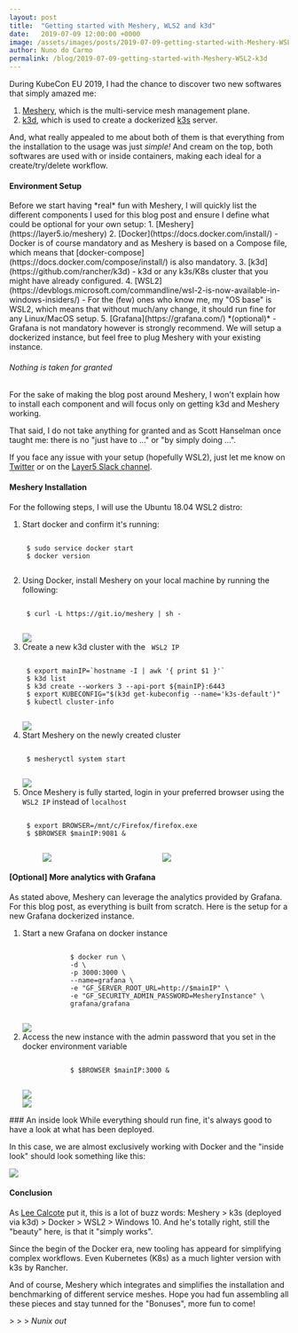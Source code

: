 ```yaml
---
layout: post
title:  "Getting started with Meshery, WLS2 and k3d"
date:   2019-07-09 12:00:00 +0000
image: /assets/images/posts/2019-07-09-getting-started-with-Meshery-WSL2-k3d/cnab-logo.jpg
author: Nuno do Carmo
permalink: /blog/2019-07-09-getting-started-with-Meshery-WSL2-k3d
---
```

During KubeCon EU 2019, I had the chance to discover two new softwares that simply amazed me:
1. [Meshery](https://layer5.io/meshery), which is the multi-service mesh management plane.
2. [k3d](https://github.com/rancher/k3d), which is used to create a dockerized [k3s](https://k3s.io) server.

And, what really appealed to me about both of them is that everything from the installation to the usage was just *simple!*
And cream on the top, both softwares are used with or inside containers, making each ideal for a create/try/delete workflow.

<h4>Environment Setup</h4>
Before we start having *real* fun with Meshery, I will quickly list the different components I used for this blog post and ensure I define what could be optional for your own setup:
1. [Meshery](https://layer5.io/meshery)
2. [Docker](https://docs.docker.com/install/) 
 - Docker is of course mandatory and as Meshery is based on a Compose file, which means that [docker-compose](https://docs.docker.com/compose/install/) is also mandatory.
3. [k3d](https://github.com/rancher/k3d) 
 - k3d or any k3s/K8s cluster that you might have already configured.
4. [WSL2](https://devblogs.microsoft.com/commandline/wsl-2-is-now-available-in-windows-insiders/)
 - For the (few) ones who know me, my "OS base" is WSL2, which means that without much/any change, it should run fine for any Linux/MacOS setup.
5. [Grafana](https://grafana.com/) *(optional)*
 - Grafana is not mandatory however is strongly recommend. We will setup a dockerized instance, but feel free to plug Meshery with your existing instance.

<h6> Nothing is taken for granted </h6>
For the sake of making the blog post around Meshery, I won't explain how to install each component and will focus only on getting k3d and Meshery working.

That said, I do not take anything for granted and as Scott Hanselman once taught me: there is no "just have to ..." or "by simply doing ...".

If you face any issue with your setup (hopefully WSL2), just let me know on [Twitter](https://twitter.com/nunixtech) or on the [Layer5 Slack channel](http://slack.layer5.io).

<h4>Meshery Installation</h4>
For the following steps, I will use the Ubuntu 18.04 WSL2 distro:

<ol>
<li> Start docker and confirm it's running:
<div class="highlight highlight-source-shell">
    <pre><code  class="white-text">
 $ sudo service docker start
 $ docker version
    </code></pre>
</div>
</li>
<li> Using Docker, install Meshery on your local machine by running the following:
<div class="highlight highlight-source-shell">
    <pre><code  class="white-text">
 $ curl -L https://git.io/meshery | sh -
    </code></pre>
</div>
<div class="thumbnail">
    <a href="/assets/images/posts/2019-07-09-getting-started-with-Meshery-WSL2-k3dwsl-docker-start.png">
    <img src="/assets/images/posts/2019-07-09-getting-started-with-Meshery-WSL2-k3dwsl-docker-start.png" class="thumbnail" /></a>
</div>
</li>
<li> Create a new k3d cluster with the <code> WSL2 IP </code>
<div class="highlight highlight-source-shell">
    <pre><code class="white-text">
 $ export mainIP=`hostname -I | awk '{ print $1 }'`
 $ k3d list
 $ k3d create --workers 3 --api-port ${mainIP}:6443
 $ export KUBECONFIG="$(k3d get-kubeconfig --name='k3s-default')"
 $ kubectl cluster-info
    </code></pre>
</div>
<a href="/assets/images/posts/2019-07-09-getting-started-with-Meshery-WSL2-k3dwsl-k3d-start.png">
    <img src="/assets/images/posts/2019-07-09-getting-started-with-Meshery-WSL2-k3dwsl-k3d-start.png" class="thumbnail" /></a>
    <br />
</li>
<li> Start Meshery on the newly created cluster
<div class="highlight">
    <pre><code class="white-text">
 $ mesheryctl system start
    </code></pre>
</div>
<a href="/assets/images/posts/2019-07-09-getting-started-with-Meshery-WSL2-k3dwsl-meshery-start.png">
    <img src="/assets/images/posts/2019-07-09-getting-started-with-Meshery-WSL2-k3dwsl-meshery-start.png" class="thumbnail" /></a>
</li>
<li> Once Meshery is fully started, login in your preferred browser using the <code>WSL2 IP</code> instead of <code>localhost</code>
<div class="highlight">
    <pre><code class="white-text">
 $ export BROWSER=/mnt/c/Firefox/firefox.exe
 $ $BROWSER $mainIP:9081 &
    </code></pre>
</div>
<div style="display: grid;  grid-template-columns: auto auto;">
<div style="postion:relative; float:left; ">
    <a href="/assets/images/posts/2019-07-09-getting-started-with-Meshery-WSL2-k3dwsl-meshery-login.png">
        <img src="/assets/images/posts/2019-07-09-getting-started-with-Meshery-WSL2-k3dwsl-meshery-login.png"  
            style="display: block; margin-left: auto;  margin-right: auto; max-width: 70%;" />
    </a>
</div>
<div style="postion:relative; float:left; ">
    <a href="/assets/images/posts/2019-07-09-getting-started-with-Meshery-WSL2-k3dwsl-meshery-login-success.png">
        <img src="/assets/images/posts/2019-07-09-getting-started-with-Meshery-WSL2-k3dwsl-meshery-login-success.png" 
            style="display: block; margin-left: auto;  margin-right: auto;  max-width: 90%;"/>
    </a>
</div>
</div>
</li>
</ol>

#### [Optional] More analytics with Grafana
As stated above, Meshery can leverage the analytics provided by Grafana. For this blog post, as everything is built from scratch. Here is the setup for a new Grafana dockerized instance.

<div>
    <div class="hidediv">
        <div class="innerdiv">
            <ol>
            <li>Start a new Grafana on docker instance
            <div class="highlight highlight-source-shell">
                <pre><code class="white-text">
            $ docker run \
            -d \
            -p 3000:3000 \
            --name=grafana \
            -e "GF_SERVER_ROOT_URL=http://$mainIP" \
            -e "GF_SECURITY_ADMIN_PASSWORD=MesheryInstance" \
            grafana/grafana
                </code></pre>
            </div>
            <a href="/assets/images/posts/2019-07-09-getting-started-with-Meshery-WSL2-k3dwsl-grafana-start.png">
                <img src="/assets/images/posts/2019-07-09-getting-started-with-Meshery-WSL2-k3dwsl-grafana-start.png" class="thumbnail">
            </a>
            </li>
            <li>Access the new instance with the admin password that you set in the docker environment variable
            <div class="highlight highlight-source-shell">
                <pre><code class="white-text">
            $ $BROWSER $mainIP:3000 &
                </code></pre>
            </div>
            <a href="/assets/images/posts/2019-07-09-getting-started-with-Meshery-WSL2-k3dwsl-grafana-login.png">
                <img src="/assets/images/posts/2019-07-09-getting-started-with-Meshery-WSL2-k3dwsl-grafana-login.png" class="thumbnail" />
            </a>
            <br />
            <a href="/assets/images/posts/2019-07-09-getting-started-with-Meshery-WSL2-k3dwsl-grafana-login-success.png">
                <img src="/assets/images/posts/2019-07-09-getting-started-with-Meshery-WSL2-k3dwsl-grafana-login-success.png" class="thumbnail" />
            </a>
            </li>
            </ol>
        </div>
    </div>
</div>
### An inside look
While everything should run fine, it's always good to have a look at what has been deployed.

In this case, we are almost exclusively working with Docker and the "inside look" should look something like this:

<a href="/assets/images/posts/2019-07-09-getting-started-with-Meshery-WSL2-k3dwsl-meshery-complete.png">
    <img src="/assets/images/posts/2019-07-09-getting-started-with-Meshery-WSL2-k3dwsl-meshery-complete.png" class="thumbnail" />
</a>

#### Conclusion
As [Lee Calcote](https://twitter.com/lcalcote) put it, this is a lot of buzz words: Meshery > k3s (deployed via k3d) > Docker > WSL2 > Windows 10. And he's totally right, still the "beauty" here, is that it "simply works".

Since the begin of the Docker era, new tooling has appeard for simplifying complex workflows.
Even Kubernetes (K8s) as a much lighter version with k3s by Rancher.

And of course, Meshery which integrates and simplifies the installation and benchmarking of different service meshes. Hope you had fun assembling all these pieces and stay tunned for the "Bonuses", more fun to come!

<span> > > > <i>Nunix out</i></span>